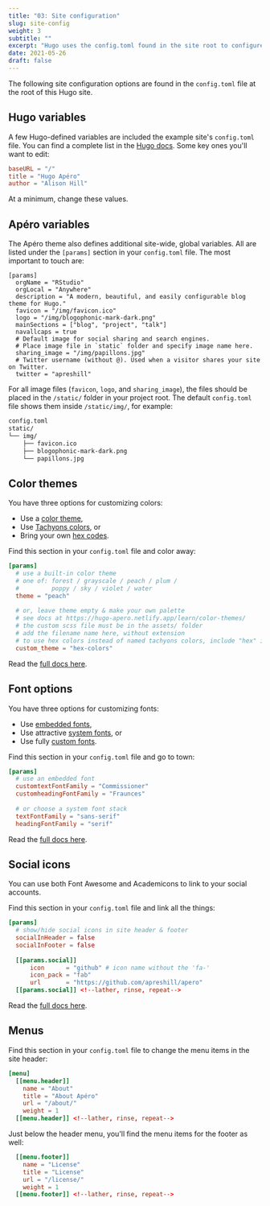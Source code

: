 ```yaml
---
title: "03: Site configuration"
slug: site-config
weight: 3
subtitle: ""
excerpt: "Hugo uses the config.toml found in the site root to configure your site. In this article, we highlight key options in this file, and some options added by the Hugo Apéro theme which you can access in the `[params]` section."
date: 2021-05-26
draft: false
---
```



The following site configuration options are found in the `config.toml` file at the root of this Hugo site.

## Hugo variables

A few Hugo-defined variables are included the example site's `config.toml` file. You can find a complete list in the [Hugo docs](https://gohugo.io/getting-started/configuration/#all-configuration-settings). Some key ones you'll want to edit:

```toml
baseURL = "/"
title = "Hugo Apéro"
author = "Alison Hill"
```

At a minimum, change these values.

## Apéro variables

The Apéro theme also defines additional site-wide, global variables. All are listed under the `[params]` section in your `config.toml` file. The most important to touch are:

```
[params]
  orgName = "RStudio"
  orgLocal = "Anywhere"
  description = "A modern, beautiful, and easily configurable blog theme for Hugo."
  favicon = "/img/favicon.ico"
  logo = "/img/blogophonic-mark-dark.png"
  mainSections = ["blog", "project", "talk"]
  navallcaps = true
  # Default image for social sharing and search engines. 
  # Place image file in `static` folder and specify image name here.
  sharing_image = "/img/papillons.jpg"
  # Twitter username (without @). Used when a visitor shares your site on Twitter.
  twitter = "apreshill"
```

For all image files (`favicon`, `logo`, and `sharing_image`), the files should be placed in the `/static/` folder in your project root. The default `config.toml` file shows them inside `/static/img/`, for example:

```bash
config.toml
static/
└── img/
    ├── favicon.ico 
    ├── blogophonic-mark-dark.png
    └── papillons.jpg
```

## Color themes

You have three options for customizing colors:

+ Use a [color theme](/learn/color-themes/#use-a-color-theme),
+ Use [Tachyons colors](/learn/color-themes/#use-tachyons-named-colors), or
+ Bring your own [hex codes](/learn/color-themes/#bring-your-own-hex-codes).

Find this section in your `config.toml` file and color away:

```toml
[params]
  # use a built-in color theme
  # one of: forest / grayscale / peach / plum /
  #         poppy / sky / violet / water
  theme = "peach"
  
  # or, leave theme empty & make your own palette
  # see docs at https://hugo-apero.netlify.app/learn/color-themes/
  # the custom scss file must be in the assets/ folder
  # add the filename name here, without extension
  # to use hex colors instead of named tachyons colors, include "hex" in filename
  custom_theme = "hex-colors" 
```

Read the [full docs here](/learn/color-themes/).

## Font options

You have three options for customizing fonts:

+ Use [embedded fonts](/learn/fonts/#embedded-fonts),
+ Use attractive [system fonts](/learn/fonts/#use-attractive-system-fonts), or
+ Use fully [custom fonts](/learn/fonts/#use-a-custom-font).

Find this section in your `config.toml` file and go to town:

```toml  
[params]
  # use an embedded font
  customtextFontFamily = "Commissioner"
  customheadingFontFamily = "Fraunces"
  
  # or choose a system font stack
  textFontFamily = "sans-serif"
  headingFontFamily = "serif"
```

Read the [full docs here](/learn/fonts/).

## Social icons

You can use both Font Awesome and Academicons to link to your social accounts.

Find this section in your `config.toml` file and link all the things:

```toml
[params]
  # show/hide social icons in site header & footer
  socialInHeader = false
  socialInFooter = false
  
  [[params.social]]
      icon      = "github" # icon name without the 'fa-'
      icon_pack = "fab"
      url       = "https://github.com/apreshill/apero"
  [[params.social]] <!--lather, rinse, repeat-->
```

Read the [full docs here](/learn/social/).

## Menus

Find this section in your `config.toml` file to change the menu items in the site header:

```toml
[menu]
  [[menu.header]]
    name = "About"
    title = "About Apéro"
    url = "/about/"
    weight = 1
  [[menu.header]] <!--lather, rinse, repeat-->
```

Just below the header menu, you'll find the menu items for the footer as well:

```toml
  [[menu.footer]]
    name = "License"
    title = "License"
    url = "/license/"
    weight = 1
  [[menu.footer]] <!--lather, rinse, repeat-->
```